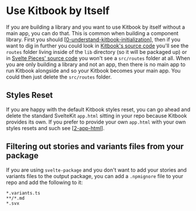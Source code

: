 # Use Kitbook by Itself

If you are building a library and you want to use Kitbook by itself without a main app, you can do that. This is common when building a component library. First you should [[0-understand-kitbook-initialization]], then if you want to dig in further you could look in [Kitbook's source code](https://github.com/jacob-8/kitbook/tree/main/packages/kitbook) you'll see the `routes` folder living inside of the `lib` directory (so it will be packaged up) or in [Svelte Pieces' source code](https://github.com/jacob-8/kitbook/tree/main/packages/svelte-pieces) you won't see a `src/routes` folder at all. When you are only building a library and not an app, then there is no main app to run Kitbook alongside and so your Kitbook becomes your main app. You could then just delete the `src/routes` folder.

## Styles Reset

If you are happy with the default Kitbook styles reset, you can go ahead and delete the standard SvelteKit `app.html` sitting in your repo because Kitbook provides its own. If you prefer to provide your own `app.html` with your own styles resets and such see [[2-app-html]].

## Filtering out stories and variants files from your package

If you are using `svelte-package` and you don't want to add your stories and variants files to the output package, you can add a `.npmignore` file to your repo and add the following to it:

```
*.variants.ts
**/*.md
*.svx
```


[//begin]: # "Autogenerated link references for markdown compatibility"
[0-understand-kitbook-initialization]: 0-understand-kitbook-initialization.md "Understand Kitbook's Initialization"
[2-app-html]: 2-app-html.md "Customizing app.html"
[//end]: # "Autogenerated link references"
